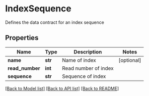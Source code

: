 # IndexSequence

Defines the data contract for an index sequence
## Properties
Name | Type | Description | Notes
------------ | ------------- | ------------- | -------------
**name** | **str** | Name of index | [optional] 
**read_number** | **int** | Read number of index | 
**sequence** | **str** | Sequence of index | 

[[Back to Model list]](../README.md#documentation-for-models) [[Back to API list]](../README.md#documentation-for-api-endpoints) [[Back to README]](../README.md)


